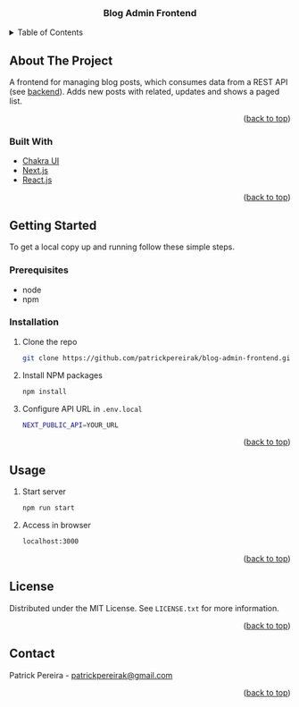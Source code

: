 <div id="top"></div>

<!-- PROJECT LOGO -->
<br />
<div align="center">

<h3 align="center">Blog Admin Frontend</h3>
</div>

<!-- TABLE OF CONTENTS -->
<details>
  <summary>Table of Contents</summary>
  <ol>
    <li>
      <a href="#about-the-project">About The Project</a>
      <ul>
        <li><a href="#built-with">Built With</a></li>
      </ul>
    </li>
    <li>
      <a href="#getting-started">Getting Started</a>
      <ul>
        <li><a href="#prerequisites">Prerequisites</a></li>
        <li><a href="#installation">Installation</a></li>
      </ul>
    </li>
    <li><a href="#usage">Usage</a></li>
    <li><a href="#license">License</a></li>
    <li><a href="#contact">Contact</a></li>
  </ol>
</details>

<!-- ABOUT THE PROJECT -->

## About The Project

A frontend for managing blog posts, which consumes data from a REST API (see [backend](https://github.com/patrickpereirak/blog-admin-backend)). Adds new posts with related, updates and shows a paged list.

<p align="right">(<a href="#top">back to top</a>)</p>

### Built With

- [Chakra UI](https://chakra-ui.com/)
- [Next.js](https://nextjs.org/)
- [React.js](https://reactjs.org/)

<p align="right">(<a href="#top">back to top</a>)</p>

<!-- GETTING STARTED -->

## Getting Started

To get a local copy up and running follow these simple steps.

### Prerequisites

- node
- npm

### Installation

1. Clone the repo
   ```sh
   git clone https://github.com/patrickpereirak/blog-admin-frontend.git
   ```
2. Install NPM packages
   ```sh
   npm install
   ```
3. Configure API URL in `.env.local`
   ```sh
   NEXT_PUBLIC_API=YOUR_URL
   ```

<p align="right">(<a href="#top">back to top</a>)</p>

<!-- USAGE EXAMPLES -->

## Usage

1. Start server
   ```sh
   npm run start
   ```
2. Access in browser
   ```sh
   localhost:3000
   ```

<p align="right">(<a href="#top">back to top</a>)</p>

<!-- LICENSE -->

## License

Distributed under the MIT License. See `LICENSE.txt` for more information.

<p align="right">(<a href="#top">back to top</a>)</p>

<!-- CONTACT -->

## Contact

Patrick Pereira - patrickpereirak@gmail.com

<p align="right">(<a href="#top">back to top</a>)</p>

<!-- ACKNOWLEDGMENTS -->
